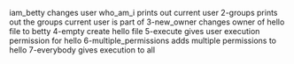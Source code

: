iam_betty changes user
who_am_i prints out current user
2-groups prints out the groups current user is part of
3-new_owner changes owner of hello file to betty
4-empty create hello file
5-execute gives user execution permission for hello
6-multiple_permissions adds multiple permissions to hello
7-everybody gives execution to all
